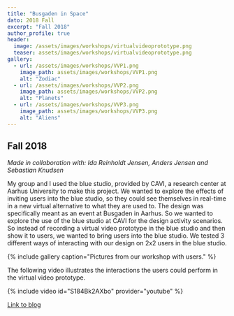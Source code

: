 ```yaml
---
title: "Busgaden in Space"
dato: 2018 Fall
excerpt: "Fall 2018"
author_profile: true
header:
  image: /assets/images/workshops/virtualvideoprototype.png
  teaser: assets/images/workshops/virtualvideoprototype.png
gallery:
  - url: /assets/images/workshops/VVP1.png
    image_path: assets/images/workshops/VVP1.png
    alt: "Zodiac"
  - url: /assets/images/workshops/VVP2.png
    image_path: assets/images/workshops/VVP2.png
    alt: "Planets"
  - url: /assets/images/workshops/VVP3.png
    image_path: assets/images/workshops/VVP3.png
    alt: "Aliens"
---
```

## Fall 2018

*Made in collaboration with:  Ida Reinholdt Jensen, Anders Jensen and Sebastian Knudsen*

My group and I used the blue studio, provided by CAVI, a research center at Aarhus University to make this project. We wanted to explore the effects of inviting users into the blue studio, so they could see themselves in real-time in a new virtual alternative to what they are used to. The design was specifically meant as an event at Busgaden in Aarhus. So we wanted to explore the use of the blue studio at CAVI for the design activity scenarios. So instead of recording a virtual video prototype in the blue studio and then show it to users, we wanted to bring users into the blue studio. We tested 3 different ways of interacting with our design on 2x2 users in the blue studio.

{% include gallery caption="Pictures from our workshop with users." %}

The following video illustrates the interactions the users could perform in the virtual video prototype.

{% include video id="S184Bk2AXbo" provider="youtube" %}

[Link to blog](http://ixd404.tilda.ws/)
